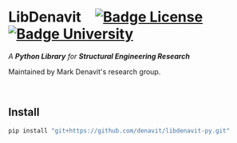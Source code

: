 
# LibDenavit [![Badge License]][License] [![Badge University]][University]

*A **Python Library** for **Structural Engineering Research**​*

Maintained by Mark Denavit's research group.

<br>

## Install

```sh
pip install "git+https://github.com/denavit/libdenavit-py.git"
```


<!----------------------------------------------------------------------------->

[Badge University]: https://img.shields.io/badge/University-Tennessee_--_Knoxville-FF8200?style=for-the-badge
[Badge License]: https://img.shields.io/badge/License-Unkown-darkgray?style=for-the-badge

[University]: https://www.utk.edu/
[License]: #



